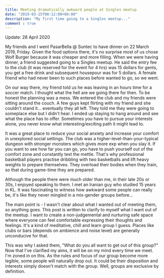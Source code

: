```yaml
---
title: Meeting dramatically awkward people at Singles meetup
date: "2019-03-25T08:12:00+08:00"
description: "My first time going to a Singles meetup..."
comment : true
---
```


<!-- Previous title: If you don't choose what you want, your circumstances will choose for you -->

Update: 28 April 2020

My friends and I went PasarBella @ Suntec to have dinner on 22 March 2019, Friday. Given the food options there, it's no surprise most of us chose Wolf Burger because it was cheaper and more filling. When we were having dinner, a friend suggested going to a Singles meetup. He said the entry fee to the club (it was reserved for the event for 4 hrs) was 15 dollars for gents, you get a free drink and subsequent housepour was for 5 dollars. A female friend who had never been to such places before wanted to go, so we went.

On our way there, my friend told us he was leaving in an hours time for a soccer match. I thought what the hell are we going there for then. To be honest the planning was a mess. We entered the club and my friends were sitting around the couch. A few guys kept flirting with my friend and she couldn't stand it... eventually they all left. They told me they were going to someplace else but I didn't hear. I ended up staying to hang around and see what the place has to offer. Sometimes you have to pursue your interests alone, you never know what interesting/exciting path it might lead to.

It was a great place to reduce your social anxiety and increase your comfort in unexplored social settings. The club was a higher-level-than-your-typical dungeon with stronger monsters which gives more exp when you slay it. If you want to see how far you can go, you have to push yourself out of the comfort zone and constantly test the mettle. That's why professional basketball players practise dribbling with two basketballs and lift heavy weights to prepare themselves. They overload their bodies when they train, so that during game-time they are prepared.

Although the people there were much older than me, in their late 20s or 30s, I enjoyed speaking to them. I met an Iranian guy who studied 15 years in KL. It was fascinating to witness how awkward some people can really be, it's like they never mingled in a mix-gender groups before...

The main point is - I wasn't clear about what I wanted out of meeting them, so anything goes. This post is written to clarify to myself what I want out of the meetup. I want to create a non-judgemental and nurturing safe space where everyone can feel comfortable expressing their thoughts and feelings. It's a kind of meditative, chill and learn group I guess. Places like clubs or bars (depends on ambience and noise level) are generally unconducive for that.

This was why I asked them, "What do you all want to get out of this group?" Now that I've clarified my aims, it will be on my mind every time we meet. I'm zoned in on this. As the rules and focus of our group become more legible, some people will naturally drop out. It could be their disposition and interests simply doesn't match with the group. Well, groups are exclusive by definition.